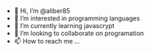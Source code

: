 - 👋 Hi, I’m @aliber85
- 👀 I’m interested in programming languages
- 🌱 I’m currently learning javascrypt
- 💞️ I’m looking to collaborate on programation
- 📫 How to reach me ...

<!---
aliber85/aliber85 is a ✨ special ✨ repository because its `README.md` (this file) appears on your GitHub profile.
You can click the Preview link to take a look at your changes.
--->
